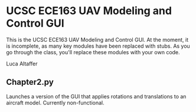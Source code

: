 # UCSC ECE163 UAV Modeling and Control GUI

This is the UCSC ECE163 UAV Modeling and Control GUI.  At the moment, it is incomplete, as many key modules have been replaced with stubs.   As you go through the class, you'll replace these modules with your own code.

Luca Altaffer

## Chapter2.py
 Launches a version of the GUI that applies rotations and translations to an aircraft model.  Currently non-functional.